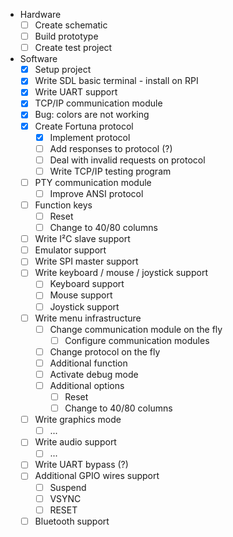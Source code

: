 - Hardware
  - [ ] Create schematic
  - [ ] Build prototype
  - [ ] Create test project
- Software
  - [x] Setup project
  - [x] Write SDL basic terminal - install on RPI
  - [x] Write UART support
  - [x] TCP/IP communication module
  - [x] Bug: colors are not working
  - [x] Create Fortuna protocol
    - [x] Implement protocol
    - [ ] Add responses to protocol (?)
    - [ ] Deal with invalid requests on protocol
    - [ ] Write TCP/IP testing program
  - [ ] PTY communication module
    - [ ] Improve ANSI protocol
  - [ ] Function keys
    - [ ] Reset
    - [ ] Change to 40/80 columns
  - [ ] Write I²C slave support
  - [ ] Emulator support
  - [ ] Write SPI master support
  - [ ] Write keyboard / mouse / joystick support
    - [ ] Keyboard support
    - [ ] Mouse support
    - [ ] Joystick support
  - [ ] Write menu infrastructure
    - [ ] Change communication module on the fly
      - [ ] Configure communication modules
    - [ ] Change protocol on the fly
    - [ ] Additional function
    - [ ] Activate debug mode
    - [ ] Additional options
      - [ ] Reset
      - [ ] Change to 40/80 columns
  - [ ] Write graphics mode
    - [ ] ...
  - [ ] Write audio support
    - [ ] ...
  - [ ] Write UART bypass (?)
  - [ ] Additional GPIO wires support
    - [ ] Suspend
    - [ ] VSYNC
    - [ ] RESET
  - [ ] Bluetooth support